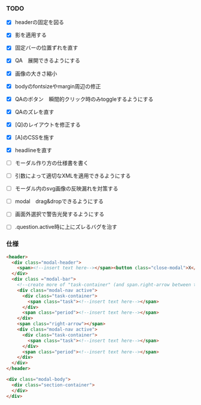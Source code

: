 ### TODO
- [x] headerの固定を図る
- [x] 影を適用する
- [x] 固定バーの位置ずれを直す
- [x] QA　展開できるようにする
- [x] 画像の大きさ縮小
- [x] bodyのfontsizeやmargin周辺の修正
- [x] QAのボタン　瞬間的クリック時のみtoggleするようにする
- [x] QAのズレを直す
- [x] [Q]のレイアウトを修正する
- [x] [A]のCSSを施す
- [x] headlineを直す
- [ ] モーダル作り方の仕様書を書く
- [ ] 引数によって適切なXMLを適用できるようにする
- [ ] モーダル内のsvg画像の反映漏れを対策する
- [ ] modal　drag&dropできるようにする
- [ ] 画面外選択で警告光発するようにする
- [ ] .question.active時に上にズレるバグを治す


### 仕様
~~~html
<header>
  <div class="modal-header">
    <span><!--insert text here--></span><button class="close-modal">X</button>
  </div>
  <div class ="modal-bar">
    <!--create more of "task-container" (and span.right-arrow between them) within "modal-bar" in need-->
    <div class="modal-nav active">
      <div class="task-container">
        <span class="task"><!--insert text here--></span>
      </div>
      <span class="period"><!--insert text here--></span>
    </div>
    <span class="right-arrow"></span>
    <div class="modal-nav active">
      <div class="task-container">
        <span class="task"><!--insert text here--></span>
      </div>
      <span class="period"><!--insert text here--></span>
    </div>
  </div>
</header>

<div class="modal-body">
  <div class="section-container">
  </div>
</div>

~~~
